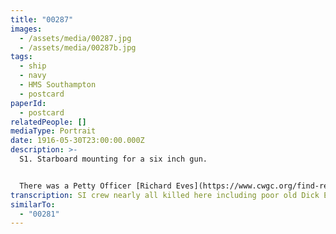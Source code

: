 ```yaml
---
title: "00287"
images:
  - /assets/media/00287.jpg
  - /assets/media/00287b.jpg
tags:
  - ship
  - navy
  - HMS Southampton
  - postcard
paperId:
  - postcard
relatedPeople: []
mediaType: Portrait
date: 1916-05-30T23:00:00.000Z
description: >-
  S1. Starboard mounting for a six inch gun. 


  There was a Petty Officer [Richard Eves](https://www.cwgc.org/find-records/find-war-dead/casualty-details/2876688/RICHARD%20EVES/) and Leading Seaman [James Horrace Wainscoat](https://www.cwgc.org/find-records/find-war-dead/casualty-details/412173/JAMES%20HORACE%20WAINSCOAT/) J/4716(PO) who were both casualties aboard HMS Southampton during the Battle of Jutland (31/5/1916). Which suggests this photo was taken on HMS Southampton in May 1916.
transcription: SI crew nearly all killed here including poor old Dick Eves and Wainscoat
similarTo:
  - "00281"
---
```

